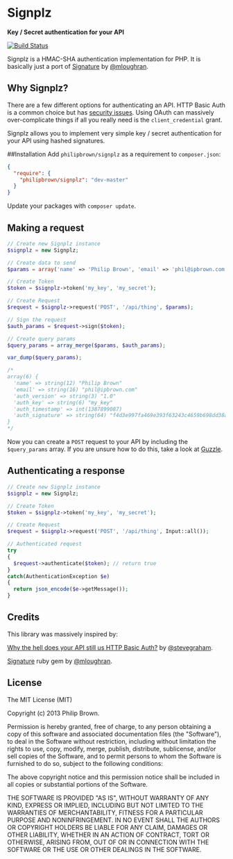 # Signplz
**Key / Secret authentication for your API**

[![Build Status](https://travis-ci.org/philipbrown/signplz.png?branch=master)](https://travis-ci.org/philipbrown/signplz)

Signplz is a HMAC-SHA authentication implementation for PHP. It is basically just a port of [Signature](https://github.com/mloughran/signature) by [@mloughran](https://github.com/mloughran).

## Why Signplz?
There are a few different options for authenticating an API. HTTP Basic Auth is a common choice but has [security issues](http://swaggadocio.com/post/48223179207/why-the-hell-does-your-api-still-use-http-basic-auth). Using OAuth can massively over-complicate things if all you really need is the ```client_credential``` grant.

Signplz allows you to implement very simple key / secret authentication for your API using hashed signatures.

##Installation
Add `philipbrown/signplz` as a requirement to `composer.json`:

```json
{
  "require": {
    "philipbrown/signplz": "dev-master"
  }
}
```
Update your packages with `composer update`.

## Making a request
```php
// Create new Signplz instance
$signplz = new Signplz;

// Create data to send
$params = array('name' => 'Philip Brown', 'email' => 'phil@ipbrown.com');

// Create Token
$token = $signplz->token('my_key', 'my_secret');

// Create Request
$request = $signplz->request('POST', '/api/thing', $params);

// Sign the request
$auth_params = $request->sign($token);

// Create query params
$query_params = array_merge($params, $auth_params);

var_dump($query_params);

/*
array(6) {
  'name' => string(12) "Philip Brown"
  'email' => string(16) "phil@ipbrown.com"
  'auth_version' => string(3) "1.0"
  'auth_key' => string(6) "my_key"
  'auth_timestamp' => int(1387899087)
  'auth_signature' => string(64) "f4d3e997fa469e393f63243c4659b698dd38aef849cf01a7fdaf53ce8821c13c"
}
*/
```

Now you can create a ```POST``` request to your API by including the ```$query_params``` array. If you are unsure how to do this, take a look at [Guzzle](https://github.com/guzzle/guzzle).

## Authenticating a response
```php
// Create new Signplz instance
$signplz = new Signplz;

// Create Token
$token = $signplz->token('my_key', 'my_secret');

// Create Request
$request = $signplz->request('POST', '/api/thing', Input::all());

// Authenticated request
try
{
  $request->authenticate($token); // return true
}
catch(AuthenticationException $e)
{
  return json_encode($e->getMessage());
}
```

## Credits
This library was massively inspired by:

[Why the hell does your API still us HTTP Basic Auth?](http://swaggadocio.com/post/48223179207/why-the-hell-does-your-api-still-use-http-basic-auth) by [@stevegraham](https://github.com/stevegraham).

[Signature](https://github.com/mloughran/signature) ruby gem by [@mloughran](https://github.com/mloughran).

## License
The MIT License (MIT)

Copyright (c) 2013 Philip Brown.

Permission is hereby granted, free of charge, to any person obtaining a copy of
this software and associated documentation files (the "Software"), to deal in
the Software without restriction, including without limitation the rights to
use, copy, modify, merge, publish, distribute, sublicense, and/or sell copies of
the Software, and to permit persons to whom the Software is furnished to do so,
subject to the following conditions:

The above copyright notice and this permission notice shall be included in all
copies or substantial portions of the Software.

THE SOFTWARE IS PROVIDED "AS IS", WITHOUT WARRANTY OF ANY KIND, EXPRESS OR
IMPLIED, INCLUDING BUT NOT LIMITED TO THE WARRANTIES OF MERCHANTABILITY, FITNESS
FOR A PARTICULAR PURPOSE AND NONINFRINGEMENT. IN NO EVENT SHALL THE AUTHORS OR
COPYRIGHT HOLDERS BE LIABLE FOR ANY CLAIM, DAMAGES OR OTHER LIABILITY, WHETHER
IN AN ACTION OF CONTRACT, TORT OR OTHERWISE, ARISING FROM, OUT OF OR IN
CONNECTION WITH THE SOFTWARE OR THE USE OR OTHER DEALINGS IN THE SOFTWARE.
